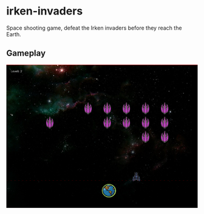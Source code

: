 irken-invaders
==============

Space shooting game, defeat the Irken invaders before they reach the Earth.

## Gameplay
![Level 2 Screenshot](https://github.com/cdated/irken-invaders/blob/master/docs/images/irken_invaders_9-17-12.png)